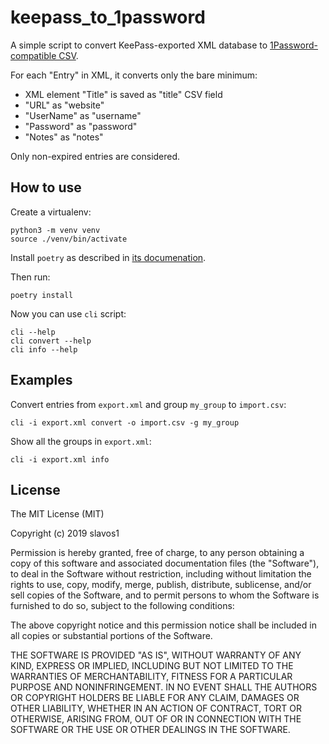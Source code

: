 # keepass_to_1password

A simple script to convert KeePass-exported XML database to [1Password-compatible CSV](https://support.1password.com/create-csv-files/#login).

For each "Entry" in XML, it converts only the bare minimum:

* XML element "Title" is saved as "title" CSV field
* "URL" as "website"
* "UserName" as "username"
* "Password" as "password"
* "Notes" as "notes"

Only non-expired entries are considered.

## How to use

Create a virtualenv:

    python3 -m venv venv
    source ./venv/bin/activate

Install `poetry` as described in [its documenation](https://poetry.eustace.io/docs/).

Then run:

    poetry install

Now you can use `cli` script:

    cli --help
    cli convert --help
    cli info --help

## Examples

Convert entries from `export.xml` and group `my_group` to `import.csv`:

    cli -i export.xml convert -o import.csv -g my_group

Show all the groups in `export.xml`:

    cli -i export.xml info

## License

The MIT License (MIT)

Copyright (c) 2019 slavos1

Permission is hereby granted, free of charge, to any person obtaining a copy of this software and associated documentation files (the "Software"), to deal in the Software without restriction, including without limitation the rights to use, copy, modify, merge, publish, distribute, sublicense, and/or sell copies of the Software, and to permit persons to whom the Software is furnished to do so, subject to the following conditions:

The above copyright notice and this permission notice shall be included in all copies or substantial portions of the Software.

THE SOFTWARE IS PROVIDED "AS IS", WITHOUT WARRANTY OF ANY KIND, EXPRESS OR IMPLIED, INCLUDING BUT NOT LIMITED TO THE WARRANTIES OF MERCHANTABILITY, FITNESS FOR A PARTICULAR PURPOSE AND NONINFRINGEMENT. IN NO EVENT SHALL THE AUTHORS OR COPYRIGHT HOLDERS BE LIABLE FOR ANY CLAIM, DAMAGES OR OTHER LIABILITY, WHETHER IN AN ACTION OF CONTRACT, TORT OR OTHERWISE, ARISING FROM, OUT OF OR IN CONNECTION WITH THE SOFTWARE OR THE USE OR OTHER DEALINGS IN THE SOFTWARE.


